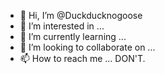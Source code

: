 - 👋 Hi, I’m @Duckducknogoose
- 👀 I’m interested in ...
- 🌱 I’m currently learning ...
- 💞️ I’m looking to collaborate on ... 
- 📫 How to reach me ... DON'T.

<!---
Duckducknogoose/Duckducknogoose is a ✨ special ✨ repository because its `README.md` (this file) appears on your GitHub profile.
You can click the Preview link to take a look at your changes.
--->
